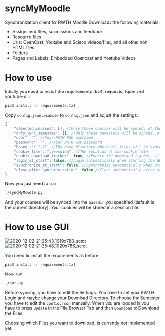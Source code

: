 # syncMyMoodle
Synchronization client for RWTH Moodle
Downloads the following materials:
* Assignment files, submissions and feedback
* Resource files
* Urls: OpenCast, Youtube and Sciebo videos/files, and all other non HTML files
* Folders
* Pages and Labels: Embedded Opencast and Youtube Videos

# How to use
Intially you need to install the requirements (bs4, requests, tqdm and youtube-dl):
```bash
pip3 install -r requirements.txt
```

Copy ``config.json.example`` to ``config.json`` and adjust the settings:

```js
{
    "selected_courses": [], //Only these courses will be synced, of the form "https://moodle.rwth-aachen.de/course/view.php?id=XXXXX" (if empty, all courses will be synced)
    "only_sync_semester": [], //Only these semesters will be synced, of the form 20ws (only used if selected_courses is empty, if empty all semesters will be synced)
    "user": "", //Your RWTH SSO username
    "password": "", //Your RWTH SSO password
    "basedir": "./", //The base directory where all files will be synced to
    "cookie_file": "./session", //The location of the cookie file,
    "enable_download_tracker": true, //Enable the download tracker, if enabled files won't be checked on a subsequent sync (not used currently)
    "login_at_start": false, //Login automatically when starting the GUI
    "synchronize_at_start": false, //Synchronize automatically when starting the GUI
    "close_after_synchronization": false //Close automatically after synchronizing when starting the GUI
}
```

Now you just need to run
```bash
./syncMyMoodle.py
```

And your courses will be synced into the ``basedir`` you specified (default is the current directory). Your cookies will be stored in a session file.

# How to use GUI

![2020-12-02-21:25:43_1019x780_scrot](https://user-images.githubusercontent.com/8593000/100927817-ae381c00-34e5-11eb-9ee8-9a1042b05760.png)
![2020-12-02-21:25:48_1020x786_scrot](https://user-images.githubusercontent.com/8593000/100927819-af694900-34e5-11eb-9219-3ba0ded57ad4.png)

You need to install the requirements as before:
```bash
pip3 install -r requirements.txt
```
Now run
```bash
./gui.py
```

Before syncing, you have to edit the Settings. You have to set your RWTH Login and maybe change your Download Directory. To choose the Semester you have to edit the ``config.json`` manually.
When you are logged in you have to press ``Update`` in the File Browser Tab and then ``Download`` to Download the Files.

Choosing which Files you want to download, is currently not implemented yet.
